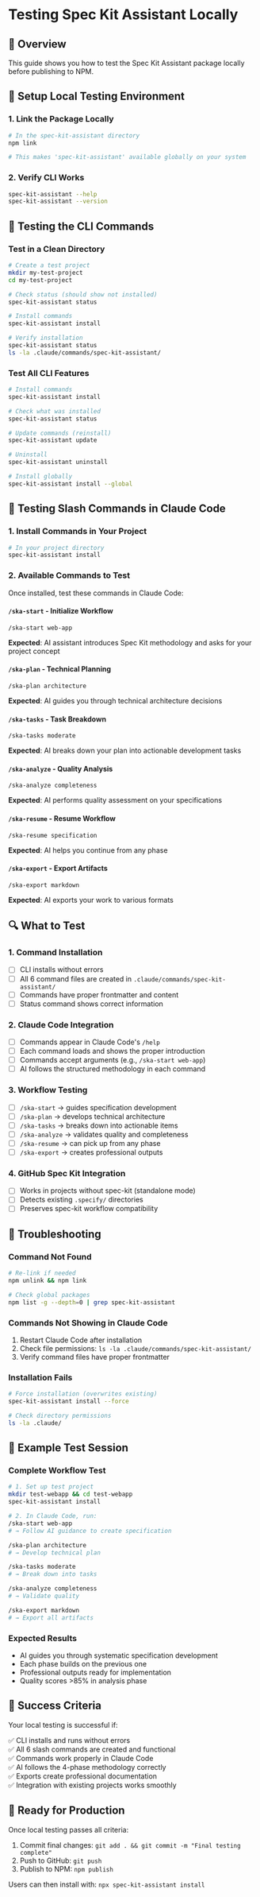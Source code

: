 # Testing Spec Kit Assistant Locally

## 🎯 Overview
This guide shows you how to test the Spec Kit Assistant package locally before publishing to NPM.

## 🔧 Setup Local Testing Environment

### 1. Link the Package Locally
```bash
# In the spec-kit-assistant directory
npm link

# This makes 'spec-kit-assistant' available globally on your system
```

### 2. Verify CLI Works
```bash
spec-kit-assistant --help
spec-kit-assistant --version
```

## 🧪 Testing the CLI Commands

### Test in a Clean Directory
```bash
# Create a test project
mkdir my-test-project
cd my-test-project

# Check status (should show not installed)
spec-kit-assistant status

# Install commands
spec-kit-assistant install

# Verify installation
spec-kit-assistant status
ls -la .claude/commands/spec-kit-assistant/
```

### Test All CLI Features
```bash
# Install commands
spec-kit-assistant install

# Check what was installed
spec-kit-assistant status

# Update commands (reinstall)
spec-kit-assistant update

# Uninstall
spec-kit-assistant uninstall

# Install globally
spec-kit-assistant install --global
```

## 💬 Testing Slash Commands in Claude Code

### 1. Install Commands in Your Project
```bash
# In your project directory
spec-kit-assistant install
```

### 2. Available Commands to Test
Once installed, test these commands in Claude Code:

#### `/ska-start` - Initialize Workflow
```
/ska-start web-app
```
**Expected**: AI assistant introduces Spec Kit methodology and asks for your project concept

#### `/ska-plan` - Technical Planning  
```
/ska-plan architecture
```
**Expected**: AI guides you through technical architecture decisions

#### `/ska-tasks` - Task Breakdown
```
/ska-tasks moderate
```
**Expected**: AI breaks down your plan into actionable development tasks

#### `/ska-analyze` - Quality Analysis
```
/ska-analyze completeness
```
**Expected**: AI performs quality assessment on your specifications

#### `/ska-resume` - Resume Workflow
```
/ska-resume specification
```
**Expected**: AI helps you continue from any phase

#### `/ska-export` - Export Artifacts
```
/ska-export markdown
```
**Expected**: AI exports your work to various formats

## 🔍 What to Test

### 1. Command Installation
- [ ] CLI installs without errors
- [ ] All 6 command files are created in `.claude/commands/spec-kit-assistant/`
- [ ] Commands have proper frontmatter and content
- [ ] Status command shows correct information

### 2. Claude Code Integration  
- [ ] Commands appear in Claude Code's `/help`
- [ ] Each command loads and shows the proper introduction
- [ ] Commands accept arguments (e.g., `/ska-start web-app`)
- [ ] AI follows the structured methodology in each command

### 3. Workflow Testing
- [ ] `/ska-start` → guides specification development
- [ ] `/ska-plan` → develops technical architecture  
- [ ] `/ska-tasks` → breaks down into actionable items
- [ ] `/ska-analyze` → validates quality and completeness
- [ ] `/ska-resume` → can pick up from any phase
- [ ] `/ska-export` → creates professional outputs

### 4. GitHub Spec Kit Integration
- [ ] Works in projects without spec-kit (standalone mode)
- [ ] Detects existing `.specify/` directories  
- [ ] Preserves spec-kit workflow compatibility

## 🐛 Troubleshooting

### Command Not Found
```bash
# Re-link if needed
npm unlink && npm link

# Check global packages
npm list -g --depth=0 | grep spec-kit-assistant
```

### Commands Not Showing in Claude Code
1. Restart Claude Code after installation
2. Check file permissions: `ls -la .claude/commands/spec-kit-assistant/`  
3. Verify command files have proper frontmatter

### Installation Fails
```bash
# Force installation (overwrites existing)
spec-kit-assistant install --force

# Check directory permissions
ls -la .claude/
```

## 📝 Example Test Session

### Complete Workflow Test
```bash
# 1. Set up test project
mkdir test-webapp && cd test-webapp
spec-kit-assistant install

# 2. In Claude Code, run:
/ska-start web-app
# → Follow AI guidance to create specification

/ska-plan architecture  
# → Develop technical plan

/ska-tasks moderate
# → Break down into tasks

/ska-analyze completeness
# → Validate quality

/ska-export markdown
# → Export all artifacts
```

### Expected Results
- AI guides you through systematic specification development
- Each phase builds on the previous one
- Professional outputs ready for implementation
- Quality scores >85% in analysis phase

## 🎯 Success Criteria

Your local testing is successful if:

✅ CLI installs and runs without errors  
✅ All 6 slash commands are created and functional  
✅ Commands work properly in Claude Code  
✅ AI follows the 4-phase methodology correctly  
✅ Exports create professional documentation  
✅ Integration with existing projects works smoothly  

## 🚀 Ready for Production

Once local testing passes all criteria:
1. Commit final changes: `git add . && git commit -m "Final testing complete"`
2. Push to GitHub: `git push`
3. Publish to NPM: `npm publish`

Users can then install with: `npx spec-kit-assistant install`